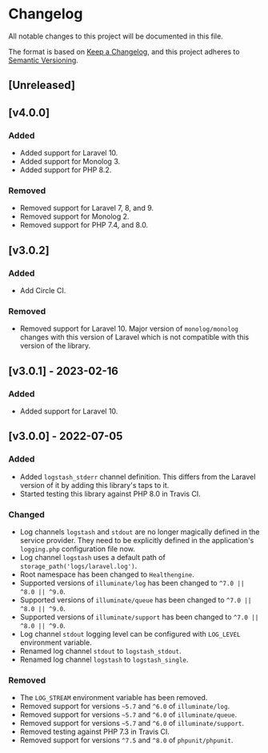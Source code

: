 # Changelog
All notable changes to this project will be documented in this file.

The format is based on [Keep a Changelog](https://keepachangelog.com/en/1.0.0/),
and this project adheres to [Semantic Versioning](https://semver.org/spec/v2.0.0.html).

## [Unreleased]

## [v4.0.0]

### Added

- Added support for Laravel 10.
- Added support for Monolog 3.
- Added support for PHP 8.2.

### Removed

- Removed support for Laravel 7, 8, and 9.
- Removed support for Monolog 2.
- Removed support for PHP 7.4, and 8.0.

## [v3.0.2]

### Added

- Add Circle CI.

### Removed

- Removed support for Laravel 10. Major version of `monolog/monolog` changes with this version of Laravel which is not
  compatible with this version of the library.

## [v3.0.1] - 2023-02-16

### Added

- Added support for Laravel 10.

## [v3.0.0] - 2022-07-05

### Added

- Added `logstash_stderr` channel definition. This differs from the Laravel version of it by adding this library's taps to it.
- Started testing this library against PHP 8.0 in Travis CI.

### Changed

- Log channels `logstash` and `stdout` are no longer magically defined in the service provider. They need to be 
  explicitly defined in the application's `logging.php` configuration file now.
- Log channel `logstash` uses a default path of `storage_path('logs/laravel.log')`.
- Root namespace has been changed to `Healthengine`.
- Supported versions of `illuminate/log` has been changed to `^7.0 || ^8.0 || ^9.0`.
- Supported versions of `illuminate/queue` has been changed to `^7.0 || ^8.0 || ^9.0`.
- Supported versions of `illuminate/support` has been changed to `^7.0 || ^8.0 || ^9.0`.
- Log channel `stdout` logging level can be configured with `LOG_LEVEL` environment variable.
- Renamed log channel `stdout` to `logstash_stdout`.
- Renamed log channel `logstash` to `logstash_single`.

### Removed

- The `LOG_STREAM` environment variable has been removed.
- Removed support for versions `~5.7` and `^6.0` of `illuminate/log`.
- Removed support for versions `~5.7` and `^6.0` of `illuminate/queue`.
- Removed support for versions `~5.7` and `^6.0` of `illuminate/support`.
- Removed testing against PHP 7.3 in Travis CI.
- Removed support for versions `^7.5` and `^8.0` of `phpunit/phpunit`.
